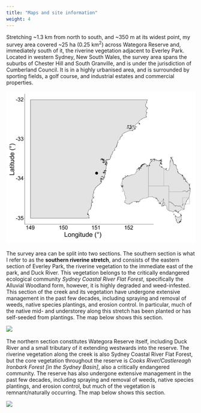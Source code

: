 ```yaml
---
title: "Maps and site information"
weight: 4
---
```


Stretching ~1.3 km from north to south, and ~350 m at its widest point, my survey area covered ~25 ha (0.25 km<sup>2</sup>) across Wategora Reserve and, immediately south of it, the riverine vegetation adjacent to Everley Park. Located in western Sydney, New South Wales, the survey area spans the suburbs of Chester Hill and South Granville, and is under the jurisdiction of Cumberland Council. It is in a highly urbanised area, and is surrounded by sporting fields, a golf course, and industrial estates and commercial properties. 

![](map.png)

The survey area can be split into two sections. The southern section is what I refer to as the **southern riverine stretch**, and consists of the eastern section of Everley Park, the riverine vegetation to the immediate east of the park, and Duck River. This vegetation belongs to the critically endangered ecological community *Sydney Coastal River Flat Forest*, specifically the Alluvial Woodland form, however, it is highly degraded and weed-infested. This section of the creek and its vegetation have undergone extensive management in the past few decades, including spraying and removal of weeds, native species plantings, and erosion control. In particular, much of the native mid- and understorey along this stretch has been planted or has self-seeded from plantings. The map below shows this section.

![](botmap.png)

The northern section constitutes Wategora Reserve itself, including Duck River and a small tributary of it extending westwards into the reserve. The riverine vegetation along the creek is also Sydney Coastal River Flat Forest, but the core vegetation throughout the reserve is *Cooks River/Castlereagh Ironbark Forest [in the Sydney Basin]*, also a critically endangered community. The reserve has also undergone extensive management in the past few decades, including spraying and removal of weeds, native species plantings, and erosion control, but much of the vegetation is remnant/naturally occurring. The map below shows this section. 

![](topmap.png)